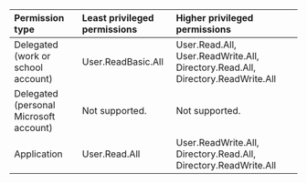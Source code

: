 |Permission type|Least privileged permissions|Higher privileged permissions|
|:---|:---|:---|
|Delegated (work or school account)|User.ReadBasic.All|User.Read.All, User.ReadWrite.All, Directory.Read.All, Directory.ReadWrite.All|
|Delegated (personal Microsoft account)|Not supported.|Not supported.|
|Application|User.Read.All|User.ReadWrite.All, Directory.Read.All, Directory.ReadWrite.All|